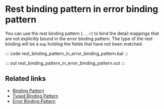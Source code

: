 # Rest binding pattern in error binding pattern

You can use the rest binding pattern (`...r`) to bind the detail mappings that are not explicitly bound in the error binding pattern. The type of the rest binding will be a `map` holding the fields that have not been matched.

::: code rest_binding_pattern_in_error_binding_pattern.bal :::

::: out rest_binding_pattern_in_error_binding_pattern.out :::

## Related links
- [Binding Pattern](/learn/by-example/binding-pattern/)
- [Typed Binding Pattern](/learn/by-example/typed-binding-pattern/)
- [Error Binding Pattern](/learn/by-example/error-binding-pattern/)
